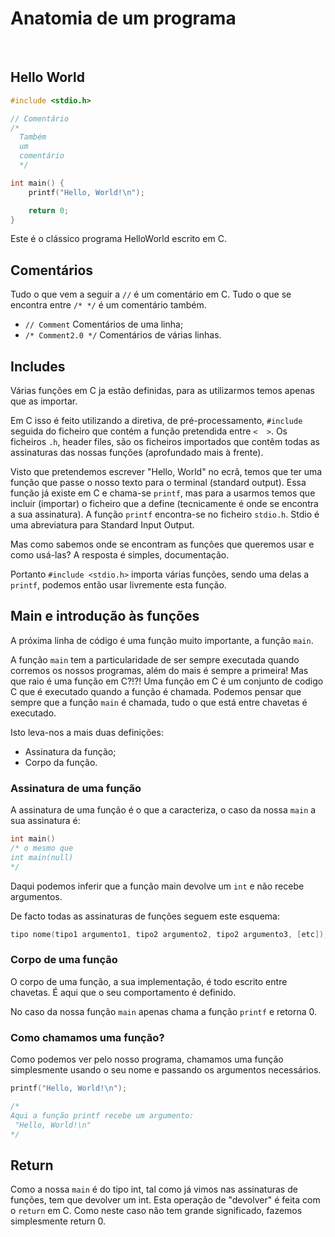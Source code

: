 # Anatomia de um programa

<br>

## Hello World

```c
#include <stdio.h>

// Comentário
/*
  Também
  um
  comentário
  */

int main() {
    printf("Hello, World!\n");

    return 0;
}
```
Este é o clássico programa HelloWorld escrito em C.

## Comentários

Tudo o que vem a seguir a `//` é um comentário em C. Tudo o que se encontra entre `/* */` é um comentário também.
  * `// Comment` Comentários de uma linha;
  * `/* Comment2.0 */` Comentários de várias linhas.

## Includes

Várias funções em C ja estão definidas, para as utilizarmos temos apenas que as importar.

Em C isso é feito utilizando a diretiva, de pré-processamento, `#include` seguida do ficheiro que contém a função pretendida entre  `<  >`.
Os ficheiros `.h`, header files, são os ficheiros importados que contêm todas as assinaturas das nossas funções (aprofundado mais à frente).

Visto que pretendemos escrever "Hello, World" no ecrã, temos que ter uma função que passe o nosso texto para o terminal (standard output). Essa função já existe em C e chama-se `printf`, mas para a usarmos temos que incluir (importar) o ficheiro que a define (tecnicamente é onde se encontra a sua assinatura). A função `printf` encontra-se no ficheiro `stdio.h`. Stdio é uma abreviatura para Standard Input Output.

Mas como sabemos onde se encontram as funções que queremos usar e como usá-las?
A resposta é simples, documentação.

Portanto `#include <stdio.h>` importa várias funções, sendo uma delas a `printf`, podemos então usar livremente esta função.


## Main e introdução às funções

A próxima linha de código é uma função muito importante, a função `main`.

A função `main` tem a particularidade de ser sempre executada quando corremos os nossos programas, além do mais é sempre a primeira!
Mas que raio é uma função em C?!?! Uma função em C é um conjunto de codigo C que é executado quando a função é chamada. Podemos pensar que sempre que a função `main` é chamada, tudo o que está entre chavetas é executado.

Isto leva-nos a mais duas definições:
  * Assinatura da função;
  * Corpo da função.

### Assinatura de uma função

A assinatura de uma função é o que a caracteriza, o caso da nossa `main` a sua assinatura é:
```c
int main()
/* o mesmo que
int main(null)
*/
```
Daqui podemos inferir que a função main devolve um `int` e não recebe argumentos.

De facto todas as assinaturas de funções seguem este esquema:
```c
tipo nome(tipo1 argumento1, tipo2 argumento2, tipo2 argumento3, [etc]);
```

### Corpo de uma função

O corpo de uma função, a sua implementação, é todo escrito entre chavetas. É aqui que o seu comportamento é definido.

No caso da nossa função `main` apenas chama a função `printf` e retorna 0.

### Como chamamos uma função?

Como podemos ver pelo nosso programa, chamamos uma função simplesmente usando o seu nome e passando os argumentos necessários.
```c
printf("Hello, World!\n");

/*
Aqui a função printf recebe um argumento:
 "Hello, World!\n"
*/
```

## Return
Como a nossa `main` é do tipo int, tal como já vimos nas assinaturas de funções, tem que devolver um int.
Esta operação de "devolver" é feita com o `return` em C. Como neste caso não tem grande significado, fazemos simplesmente return 0.
